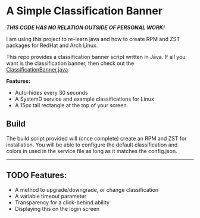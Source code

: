 # A Simple Classification Banner

***THIS CODE HAS NO RELATION OUTSIDE OF PERSONAL WORK!***

I am using this project to re-learn java and how to create RPM and ZST packages for RedHat and Arch Linux.

This repo provides a classification banner script written in Java. If all you want is the classification banner, then check out the [ClassificationBanner.java](./src/ClassificationBanner.java).

**Features:**
- Auto-hides every 30 seconds
- A SystemD service and example classifications for Linux
- A 15px tall rectangle at the top of your screen.


## Build

The build script provided will (once complete) create an RPM and ZST for installation.
You will be able to configure the default classification and colors in used in the service file as long as it matches the config.json.

***

## TODO Features:
- A method to upgrade/downgrade, or change classification
- A variable timeout parameter
- Transparency for a click-behind ability
- Displaying this on the login screen